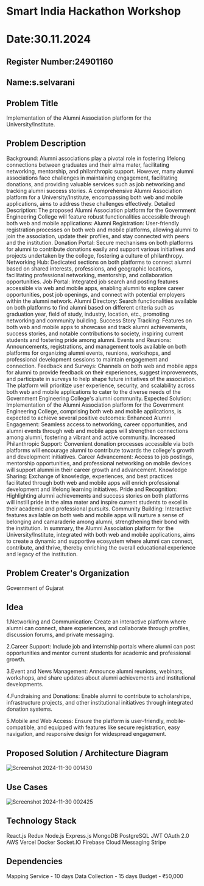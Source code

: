 # Smart India Hackathon Workshop
# Date:30.11.2024
## Register Number:24901160
## Name:s.selvarani
## Problem Title
Implementation of the Alumni Association platform for the University/Institute.
## Problem Description
Background: Alumni associations play a pivotal role in fostering lifelong connections between graduates and their alma mater, facilitating networking, mentorship, and philanthropic support. However, many alumni associations face challenges in maintaining engagement, facilitating donations, and providing valuable services such as job networking and tracking alumni success stories. A comprehensive Alumni Association platform for a University/Institute, encompassing both web and mobile applications, aims to address these challenges effectively. Detailed Description: The proposed Alumni Association platform for the Government Engineering College will feature robust functionalities accessible through both web and mobile applications: Alumni Registration: User-friendly registration processes on both web and mobile platforms, allowing alumni to join the association, update their profiles, and stay connected with peers and the institution. Donation Portal: Secure mechanisms on both platforms for alumni to contribute donations easily and support various initiatives and projects undertaken by the college, fostering a culture of philanthropy. Networking Hub: Dedicated sections on both platforms to connect alumni based on shared interests, professions, and geographic locations, facilitating professional networking, mentorship, and collaboration opportunities. Job Portal: Integrated job search and posting features accessible via web and mobile apps, enabling alumni to explore career opportunities, post job openings, and connect with potential employers within the alumni network. Alumni Directory: Search functionalities available on both platforms to find alumni based on different criteria such as graduation year, field of study, industry, location, etc., promoting networking and community building. Success Story Tracking: Features on both web and mobile apps to showcase and track alumni achievements, success stories, and notable contributions to society, inspiring current students and fostering pride among alumni. Events and Reunions: Announcements, registrations, and management tools available on both platforms for organizing alumni events, reunions, workshops, and professional development sessions to maintain engagement and connection. Feedback and Surveys: Channels on both web and mobile apps for alumni to provide feedback on their experiences, suggest improvements, and participate in surveys to help shape future initiatives of the association. The platform will prioritize user experience, security, and scalability across both web and mobile applications to cater to the diverse needs of the Government Engineering College's alumni community. Expected Solution: Implementation of the Alumni Association platform for the Government Engineering College, comprising both web and mobile applications, is expected to achieve several positive outcomes: Enhanced Alumni Engagement: Seamless access to networking, career opportunities, and alumni events through web and mobile apps will strengthen connections among alumni, fostering a vibrant and active community. Increased Philanthropic Support: Convenient donation processes accessible via both platforms will encourage alumni to contribute towards the college's growth and development initiatives. Career Advancement: Access to job postings, mentorship opportunities, and professional networking on mobile devices will support alumni in their career growth and advancement. Knowledge Sharing: Exchange of knowledge, experiences, and best practices facilitated through both web and mobile apps will enrich professional development and lifelong learning initiatives. Pride and Recognition: Highlighting alumni achievements and success stories on both platforms will instill pride in the alma mater and inspire current students to excel in their academic and professional pursuits. Community Building: Interactive features available on both web and mobile apps will nurture a sense of belonging and camaraderie among alumni, strengthening their bond with the institution. In summary, the Alumni Association platform for the University/Institute, integrated with both web and mobile applications, aims to create a dynamic and supportive ecosystem where alumni can connect, contribute, and thrive, thereby enriching the overall educational experience and legacy of the institution.
## Problem Creater's Organization
Government of Gujarat

## Idea
1.Networking and Communication: Create an interactive platform where alumni can connect, share experiences, and collaborate through profiles, discussion forums, and private messaging.

2.Career Support: Include job and internship portals where alumni can post opportunities and mentor current students for academic and professional growth.

3.Event and News Management: Announce alumni reunions, webinars, workshops, and share updates about alumni achievements and institutional developments.

4.Fundraising and Donations: Enable alumni to contribute to scholarships, infrastructure projects, and other institutional initiatives through integrated donation systems.

5.Mobile and Web Access: Ensure the platform is user-friendly, mobile-compatible, and equipped with features like secure registration, easy navigation, and responsive design for widespread engagement.


## Proposed Solution / Architecture Diagram
![Screenshot 2024-11-30 001430](https://github.com/user-attachments/assets/d4969289-178b-407f-85ca-ffbfd34510c7)


## Use Cases
![Screenshot 2024-11-30 002425](https://github.com/user-attachments/assets/b24545ba-c15a-4ec5-a9ca-c53b4c992f2f)


## Technology Stack
React.js
Redux
Node.js
Express.js
MongoDB
PostgreSQL
JWT
OAuth 2.0
AWS
Vercel
Docker
Socket.IO
Firebase Cloud Messaging
Stripe

## Dependencies
Mapping Service - 10 days
Data Collection - 15 days
Budget - ₹50,000

